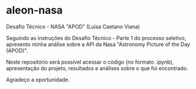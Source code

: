 # aleon-nasa
Desafio Técnico - NASA "APOD" (Luisa Caetano Viana)

Seguindo as instruções do Desafio Técnico - Parte 1 do processo seletivo, apresento minha análise sobre a API da Nasa "Astronomy Picture of the Day (APOD)".

Neste repositório será possível acessar o código (no formato .ipynb), apresentação do projeto, resultados e análises sobre o que foi encontrado. 

Agradeço a oportunidade. 
